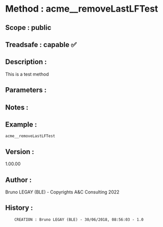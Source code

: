 ﻿# **Method :** acme__removeLastLFTest## **Scope :** public## **Treadsafe :** capable ✅ ## **Description :** This is a test method## **Parameters :** ## **Notes :** ## **Example :** ```acme__removeLastLFTest```## **Version :** 1.00.00## **Author :** Bruno LEGAY (BLE) - Copyrights A&C Consulting 2022## **History :**          CREATION : Bruno LEGAY (BLE) - 30/06/2018, 08:56:03 - 1.0